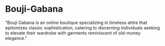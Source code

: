 # Bouji-Gabana
"Bouji Gabana is an online boutique specializing in timeless attire that epitomizes classic sophistication, catering to discerning individuals seeking to elevate their wardrobe with garments reminiscent of old-money elegance."
